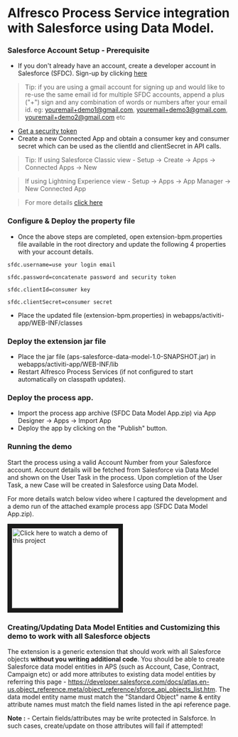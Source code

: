 
# Alfresco Process Service integration with Salesforce using Data Model. 

### Salesforce Account Setup - Prerequisite
* If you don't already have an account, create a developer account in Salesforce (SFDC). Sign-up by clicking [here](https://developer.salesforce.com/signup)

>Tip: if you are using a gmail account for signing up and would like to re-use the same email id for multiple SFDC accounts, append a plus ("+") sign and any combination of words or numbers after your email id.
eg: youremail+demo1@gmail.com, youremail+demo3@gmail.com, youremail+demo2@gmail.com etc

* [Get a security token](https://help.salesforce.com/articleView?id=user_security_token.htm)
* Create a new Connected App and obtain a consumer key and consumer secret which can be used as the clientId and clientSecret in API calls. 

>Tip: 
>If using Salesforce Classic view - Setup -> Create -> Apps -> Connected Apps -> New 

>If using Lightning Experience view - Setup -> Apps -> App Manager -> New Connected App

>For more details [click here](https://help.salesforce.com/articleView?id=000205876&type=1)

### Configure & Deploy the property file 

* Once the above steps are completed, open extension-bpm.properties file available in the root directory and update the following 4 properties with your account details.

```
sfdc.username=use your login email

sfdc.password=concatenate password and security token

sfdc.clientId=consumer key

sfdc.clientSecret=consumer secret
```

* Place the updated file (extension-bpm.properties) in webapps/activiti-app/WEB-INF/classes

### Deploy the extension jar file

* Place the jar file (aps-salesforce-data-model-1.0-SNAPSHOT.jar) in webapps/activiti-app/WEB-INF/lib
* Restart Alfresco Process Services (if not configured to start automatically on classpath updates).


### Deploy the process app.
* Import the process app archive (SFDC Data Model App.zip) via App Designer -> Apps -> Import App
* Deploy the app by clicking on the "Publish" button.

### Running the demo

Start the process using a valid Account Number from your Salesforce account. Account details will be fetched from Salesforce via Data Model and shown on the User Task in the process. Upon completion of the User Task, a new Case will be created in Salesforce using Data Model.

For more details watch below video where I captured the development and a demo run of the attached example process app (SFDC Data Model App.zip).

<a href="http://www.youtube.com/watch?feature=player_embedded&v=WbWAZK_5mxU" target="_blank"><img src="https://img.youtube.com/vi/WbWAZK_5mxU/0.jpg" alt="Click here to watch a demo of this project" width="240" height="180" border="10" /></a>


### Creating/Updating Data Model Entities and Customizing this demo to work with all Salesforce objects
The extension is a generic extension that should work with all Salesforce objects **without you writing additional code**. You should be able to create  Salesforce data model entities in APS (such as Account, Case, Contract, Campaign etc) or add more attributes to existing data model entities by referring this page - https://developer.salesforce.com/docs/atlas.en-us.object_reference.meta/object_reference/sforce_api_objects_list.htm. The data model entity name must match the "Standard Object" name & entity attribute names must match the field names listed in the api reference page. 

**Note :** - Certain fields/attributes may be write protected in Salsforce. In such cases, create/update on those attributes will fail if attempted!



